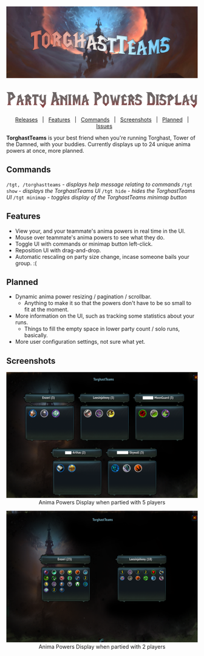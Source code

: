 <h1 align="center">
  <img src="Images/TorghastTeamsBanner.png" alt="TorghastTeams banner" />
</h1>
<h2 align="center">
  <img src="Images/TorghastTeamsTagline.png" alt="TorghastTeams tagline">
</h2>

<div align="center">

[Releases][release]&nbsp;&nbsp;&nbsp;|&nbsp;&nbsp;&nbsp;[Features](#features)&nbsp;&nbsp;&nbsp;|&nbsp;&nbsp;&nbsp;[Commands](#commands)&nbsp;&nbsp;&nbsp;|&nbsp;&nbsp;&nbsp;[Screenshots](#screenshots)&nbsp;&nbsp;&nbsp;|&nbsp;&nbsp;&nbsp;[Planned](#planned)&nbsp;&nbsp;&nbsp;|&nbsp;&nbsp;&nbsp;[Issues][issues]

</div>

**TorghastTeams** is your best friend when you're running Torghast, Tower of the Damned, with your buddies.
Currently displays up to 24 unique anima powers at once, more planned.

<h2 id="commands">Commands</h2>

`/tgt, /torghastteams` - *displays help message relating to commands*
`/tgt show` - *displays the TorghastTeams UI*
`/tgt hide` - *hides the TorghastTeams UI*
`/tgt minimap` - *toggles display of the TorghastTeams minimap button*

<h2 id="features">Features</h2>

- View your, and your teammate's anima powers in real time in the UI.
- Mouse over teammate's anima powers to see what they do.
- Toggle UI with commands or minimap button left-click.
- Reposition UI with drag-and-drop.
- Automatic rescaling on party size change, incase someone bails your group. :(

<h2 id="planned">Planned</h2>

- Dynamic anima power resizing / pagination / scrollbar.
    -  Anything to make it so that the powers don't have to be so small to fit at the moment.
- More information on the UI, such as tracking some statistics about your runs.
    - Things to fill the empty space in lower party count / solo runs, basically.
- More user configuration settings, not sure what yet.

<h2 id="screenshots">Screenshots</h2>

<p align="center">
  <img src="Images/Screenshots/TGT_5_Players.png" alt="5 Players Display" />
  Anima Powers Display when partied with 5 players
</p>
<p align="center">
  <img src="Images/Screenshots/TGT_2_Players.png" alt="2 Players Display">
  Anima Powers Display when partied with 2 players
</p>


[release]:https://github.com/maxheyn/TorghastTeams/releases/latest "Latest Release (external link)"
[issues]:https://github.com/maxheyn/TorghastTeams/issues "Issues (external link)"
